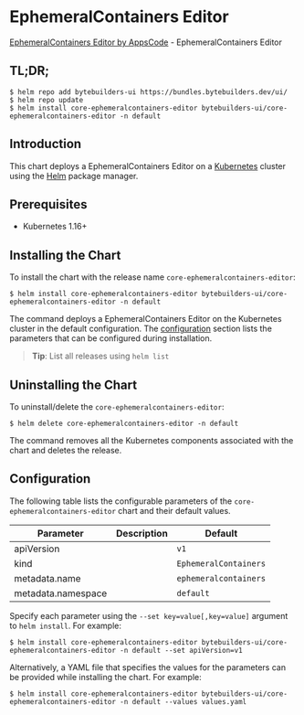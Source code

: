 # EphemeralContainers Editor

[EphemeralContainers Editor by AppsCode](https://byte.builders) - EphemeralContainers Editor

## TL;DR;

```console
$ helm repo add bytebuilders-ui https://bundles.bytebuilders.dev/ui/
$ helm repo update
$ helm install core-ephemeralcontainers-editor bytebuilders-ui/core-ephemeralcontainers-editor -n default
```

## Introduction

This chart deploys a EphemeralContainers Editor on a [Kubernetes](http://kubernetes.io) cluster using the [Helm](https://helm.sh) package manager.

## Prerequisites

- Kubernetes 1.16+

## Installing the Chart

To install the chart with the release name `core-ephemeralcontainers-editor`:

```console
$ helm install core-ephemeralcontainers-editor bytebuilders-ui/core-ephemeralcontainers-editor -n default
```

The command deploys a EphemeralContainers Editor on the Kubernetes cluster in the default configuration. The [configuration](#configuration) section lists the parameters that can be configured during installation.

> **Tip**: List all releases using `helm list`

## Uninstalling the Chart

To uninstall/delete the `core-ephemeralcontainers-editor`:

```console
$ helm delete core-ephemeralcontainers-editor -n default
```

The command removes all the Kubernetes components associated with the chart and deletes the release.

## Configuration

The following table lists the configurable parameters of the `core-ephemeralcontainers-editor` chart and their default values.

|     Parameter      | Description |        Default        |
|--------------------|-------------|-----------------------|
| apiVersion         |             | `v1`                  |
| kind               |             | `EphemeralContainers` |
| metadata.name      |             | `ephemeralcontainers` |
| metadata.namespace |             | `default`             |


Specify each parameter using the `--set key=value[,key=value]` argument to `helm install`. For example:

```console
$ helm install core-ephemeralcontainers-editor bytebuilders-ui/core-ephemeralcontainers-editor -n default --set apiVersion=v1
```

Alternatively, a YAML file that specifies the values for the parameters can be provided while
installing the chart. For example:

```console
$ helm install core-ephemeralcontainers-editor bytebuilders-ui/core-ephemeralcontainers-editor -n default --values values.yaml
```
